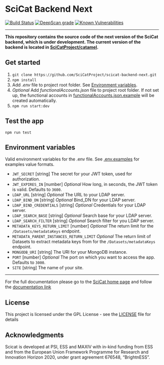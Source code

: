 # SciCat Backend Next

[![Build Status](https://github.com/SciCatProject/scicat-backend-next/actions/workflows/ci.yml/badge.svg?branch=master)](https://github.com/SciCatProject/scicat-backend-next/actions)
[![DeepScan grade](https://deepscan.io/api/teams/8394/projects/19251/branches/494247/badge/grade.svg)](https://deepscan.io/dashboard#view=project&tid=8394&pid=19251&bid=494247)
[![Known Vulnerabilities](https://snyk.io/test/github/SciCatProject/scicat-backend-next/master/badge.svg?targetFile=package.json)](https://snyk.io/test/github/SciCatProject/scicat-backend-next/master?targetFile=package.json)

---

**This repository contains the source code of the next version of the SciCat backend, which is under development. The current version of the backend is located in [SciCatProject/catamel](https://github.com/SciCatProject/catamel).**

## Get started

1. `git clone https://github.com/SciCatProject/scicat-backend-next.git`
2. `npm install`
3. Add *.env* file to project root folder. See [Environment variables](#environment-variables).
4. *Optional* Add *functionalAccounts.json* file to project root folder. If not set up, the functional accounts in [functionalAccounts.json.example](/functionalAccounts.json.example) will be created automatically.
5. `npm run start:dev`

## Test the app

`npm run test`

## Environment variables

Valid environment variables for the .env file. See [.env.examples](/.env.examples) for examples value formats.

- `JWT_SECRET` [string] The secret for your JWT token, used for authorization.
- `JWT_EXPIRES_IN` [number] *Optional*  How long, in seconds, the JWT token is valid. Defaults to `3600`.
- `LDAP_URL` [string] *Optional* The URL to your LDAP server.
- `LDAP_BIND_DN` [string] *Optional* Bind_DN for your LDAP server.
- `LDAP_BIND_CREDENTIALS` [string] *Optional* Credentials for your LDAP server.
- `LDAP_SEARCH_BASE` [string] *Optional* Search base for your LDAP server.
- `LDAP_SEARCH_FILTER` [string] *Optional* Search filter for you LDAP server.
- `METADATA_KEYS_RETURN_LIMIT` [number] *Optional* The return limit for the `/Datasets/metadataKeys` endpoint.
- `METADATA_PARENT_INSTANCES_RETURN_LIMIT` *Optional* The return limit of Datasets to extract metadata keys from for the `/Datasets/metadataKeys` endpoint.
- `MONGODB_URI` [string] The URI for your MongoDB instance.
- `PORT` [number] *Optional* The port on which you want to access the app. Defaults to `3000`.
- `SITE` [string] The name of your site.

---

For the full documentation please go to the [SciCat home page](https://scicatproject.github.io/) and follow the [documentation link](https://scicatproject.github.io/documentation)

## License

This project is licensed under the GPL License - see the [LICENSE](LICENSE) file for details

## Acknowledgments

Scicat is developed at PSI, ESS and MAXIV with in-kind funding from ESS and from the European Union Framework Programme for Research and Innovation Horizon 2020, under grant agreement 676548, “BrightnESS”.
